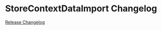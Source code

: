 # StoreContextDataImport Changelog

[Release Changelog](https://github.com/spryker/store-context-data-import/releases)
